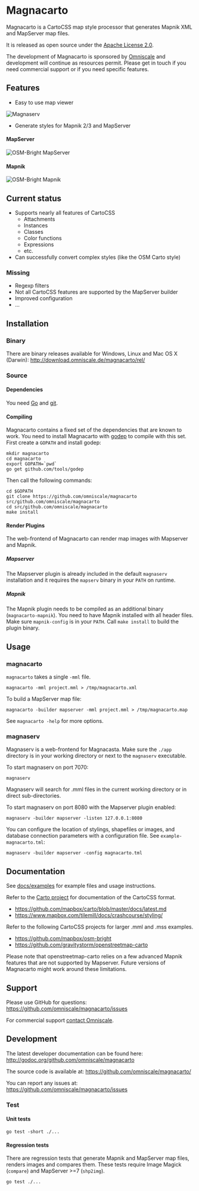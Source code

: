 Magnacarto
==========


Magnacarto is a CartoCSS map style processor that generates Mapnik XML and MapServer map files.


It is released as open source under the [Apache License 2.0][].

[Apache License 2.0]: http://www.apache.org/licenses/LICENSE-2.0.html


The development of Magnacarto is sponsored by [Omniscale](http://omniscale.com/) and development will continue as resources permit.
Please get in touch if you need commercial support or if you need specific features.


Features
--------

* Easy to use map viewer

![Magnaserv](./docs/magnaserv.png)


* Generate styles for Mapnik 2/3 and MapServer

#### MapServer
![OSM-Bright MapServer](./docs/osm-bright-mapserver.png)

#### Mapnik

![OSM-Bright Mapnik](./docs/osm-bright-mapnik.png)


Current status
--------------

- Supports nearly all features of CartoCSS
  - Attachments
  - Instances
  - Classes
  - Color functions
  - Expressions
  - etc.
- Can successfully convert complex styles (like the OSM Carto style)

### Missing ###

- Regexp filters
- Not all CartoCSS features are supported by the MapServer builder
- Improved configuration
- ...

Installation
------------

### Binary

There are binary releases available for Windows, Linux and Mac OS X (Darwin): <http://download.omniscale.de/magnacarto/rel/>

### Source

#### Dependencies

You need [Go][] and [git][].

[Go]: https://golang.org
[git]: https://git-scm.com/

#### Compiling

Magnacarto contains a fixed set of the dependencies that are known to work. You need to install Magnacarto with [godep][] to compile with this set. First create a `GOPATH` and install godep:


    mkdir magnacarto
    cd magnacarto
    export GOPATH=`pwd`
    go get github.com/tools/godep

Then call the following commands:

    cd $GOPATH
    git clone https://github.com/omniscale/magnacarto src/github.com/omniscale/magnacarto
    cd src/github.com/omniscale/magnacarto
    make install

[godep]: https://github.com/tools/godep


#### Render Plugins

The web-frontend of Magnacarto can render map images with Mapserver and Mapnik.

##### Mapserver

The Mapserver plugin is already included in the default `magnaserv` installation and it requires the `mapserv` binary in your `PATH` on runtime.


##### Mapnik

The Mapnik plugin needs to be compiled as an additional binary (`magnacarto-mapnik`). You need to have Mapnik installed with all header files. Make sure `mapnik-config` is in your `PATH`. Call `make install` to build the plugin binary.

Usage
-----

### magnacarto

`magnacarto` takes a single `-mml` file.

    magnacarto -mml project.mml > /tmp/magnacarto.xml

To build a MapServer map file:

    magnacarto -builder mapserver -mml project.mml > /tmp/magnacarto.map

See `magnacarto -help` for more options.

### magnaserv


Magnaserv is a web-frontend for Magnacasta. Make sure the `./app` directory is in your working directory or next to the `magnaserv` executable.


To start magnaserv on port 7070:

    magnaserv

Magnaserv will search for .mml files in the current working directory or in direct sub-directories.

To start magnaserv on port 8080 with the Mapserver plugin enabled:

    magnaserv -builder mapserver -listen 127.0.0.1:8080

You can configure the location of stylings, shapefiles or images, and database connection parameters with a configuration file. See `example-magnacarto.tml`:

    magnaserv -builder mapserver -config magnacarto.tml


Documentation
-------------

See [docs/examples](https://github.com/omniscale/magnacarto/tree/master/docs/examples) for example files and usage instructions.

Refer to the [Carto project](https://github.com/mapbox/carto) for documentation of the CartoCSS format.

- https://github.com/mapbox/carto/blob/master/docs/latest.md
- https://www.mapbox.com/tilemill/docs/crashcourse/styling/

Refer to the following CartoCSS projects for larger .mml and .mss examples.

- https://github.com/mapbox/osm-bright
- https://github.com/gravitystorm/openstreetmap-carto

Please note that openstreetmap-carto relies on a few advanced Mapnik features that are not supported by Mapserver. Future versions of Magnacarto might work around these limitations.


Support
-------

Please use GitHub for questions: <https://github.com/omniscale/magnacarto/issues>

For commercial support [contact Omniscale](http://omniscale.com/contact).

Development
-----------

The latest developer documentation can be found here: <http://godoc.org/github.com/omniscale/magnacarto>

The source code is available at: <https://github.com/omniscale/magnacarto/>

You can report any issues at: <https://github.com/omniscale/magnacarto/issues>

### Test ###

#### Unit tests ####

    go test -short ./...


#### Regression tests ####

There are regression tests that generate Mapnik and MapServer map files, renders images and compares them.
These tests require Image Magick (`compare`) and MapServer >=7 (`shp2img`).

    go test ./...
